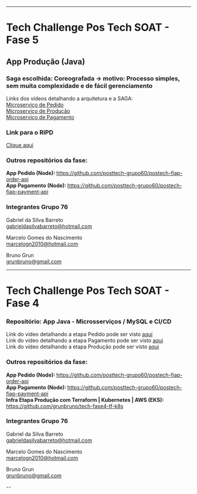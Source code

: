 -----
# Tech Challenge Pos Tech SOAT - Fase 5
## App Produção (Java)
### Saga escolhida: Coreografada -> motivo: Processo simples, sem muita complexidade e de fácil gerenciamento

Links dos vídeos detalhando a arquitetura e a SAGA: <br>
<a href="https://youtu.be/hBva3qhpKQ8" target="_blank">Microserviço de Pedido</a> <br>
<a href="https://youtu.be/ARxIxAK9lOc" target="_blank">Microserviço de Produção</a> <br>
<a href="https://www.youtube.com/watch?v=-swqv88UngE" target="_blank">Microserviço de Pagamento</a> <br>

### Link para o RIPD
<a href="https://github.com/posttech-grupo60/postech-fiap-order-api/blob/master/RIPD.pdf" target="_blank">Clique aqui</a> <br>


### Outros repositórios da fase:
<b> App Pedido (Node): </b>  https://github.com/posttech-grupo60/postech-fiap-order-api <br>
<b> App Pagamento (Node): </b> https://github.com/posttech-grupo60/postech-fiap-payment-api <br>


### Integrantes Grupo 76

Gabriel da Silva Barreto<br>
gabrieldasilvabarreto@hotmail.com

Marcelo Gomes do Nascimento <br>
marcelogn2010@hotmail.com

Bruno Grun <br>
grunbruno@gmail.com

-----
# Tech Challenge Pos Tech SOAT - Fase 4
### Repositório: App Java - Microsserviços / MySQL e CI/CD

Link do vídeo detalhando a etapa Pedido pode ser visto <a href="https://youtu.be/lSLQmkRzsCk" target="_blank">aqui</a> <br>
Link do vídeo detalhando a etapa Pagamento pode ser visto <a href="https://www.youtube.com/watch?v=4ret1kL2kYU" target="_blank">aqui</a> <br>
Link do vídeo detalhando a etapa Produção pode ser visto <a href="https://www.youtube.com/watch?v=AzamHlOm1KM" target="_blank">aqui</a> <br>

### Outros repositórios da fase:
<b> App Pedido (Node): </b>  https://github.com/posttech-grupo60/postech-fiap-order-api <br>
<b> App Pagamento (Node): </b> https://github.com/posttech-grupo60/postech-fiap-payment-api <br>
<b> Infra Etapa Produção com Terraform | Kubernetes | AWS (EKS): </b> https://github.com/grunbruno/tech-fase4-tf-k8s <br>

### Integrantes Grupo 76

Gabriel da Silva Barreto<br>
gabrieldasilvabarreto@hotmail.com

Marcelo Gomes do Nascimento <br>
marcelogn2010@hotmail.com

Bruno Grun <br>
grunbruno@gmail.com


--
